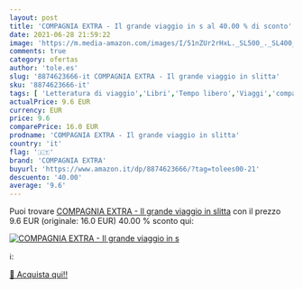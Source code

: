 ```yaml
---
layout: post
title: 'COMPAGNIA EXTRA - Il grande viaggio in s al 40.00 % di sconto'
date: 2021-06-28 21:59:22
image: 'https://m.media-amazon.com/images/I/51nZUr2rHxL._SL500_._SL400_.jpg'
comments: true
category: ofertas
author: 'tole.es'
slug: '8874623666-it COMPAGNIA EXTRA - Il grande viaggio in slitta'
sku: '8874623666-it'
tags: [ 'Letteratura di viaggio','Libri','Tempo libero','Viaggi','compagnia extra', ]
actualPrice: 9.6 EUR
currency: EUR
price: 9.6
comparePrice: 16.0 EUR
prodname: 'COMPAGNIA EXTRA - Il grande viaggio in slitta'
country: 'it'
flag: '🇮🇹'
brand: 'COMPAGNIA EXTRA'
buyurl: 'https://www.amazon.it/dp/8874623666/?tag=tolees00-21'
descuento: '40.00'
average: '9.6'
---
```


Puoi trovare [COMPAGNIA EXTRA - Il grande viaggio in slitta](https://www.amazon.it/dp/8874623666/?tag=tolees00-21) con il prezzo 9.6 EUR (originale: 16.0 EUR) 40.00 % sconto qui:

[![COMPAGNIA EXTRA - Il grande viaggio in s](https://m.media-amazon.com/images/I/51nZUr2rHxL._SL500_._SL400_.jpg)](https://www.amazon.it/dp/8874623666/?tag=tolees00-21)

ℹ️:


[🛒 Acquista qui!!](https://www.amazon.it/dp/8874623666/?tag=tolees00-21)
